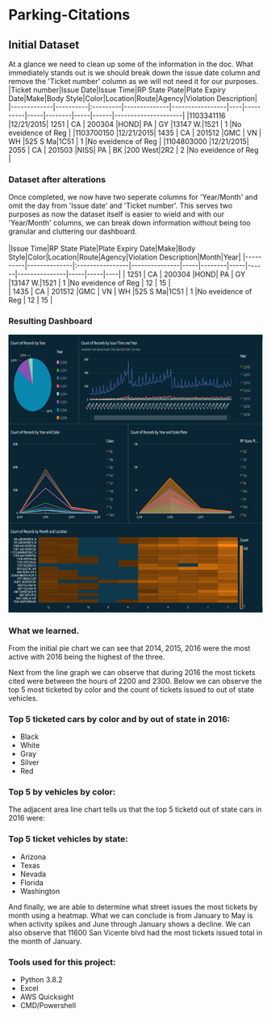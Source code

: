 # Parking-Citations

## Initial Dataset 

At a glance we need to clean up some of the information in the doc. What immediately stands out is we should break down the issue date column and remove the 'Ticket number' column as we will not need it for our purposes.
</br>
|Ticket number|Issue Date|Issue Time|RP State Plate|Plate Expiry Date|Make|Body Style|Color|Location|Route|Agency|Violation Description|
|-------------|----------|:---------|--------------|-----------------|----|----------|-----|--------|-----|------|---------------------|
|1103341116   |12/21/2015|   1251   |      CA      |     200304      |HOND|    PA    | GY  |13147 W.|1521 |  1   |No eveidence of Reg  |  |1103700150   |12/21/2015|   1435   |      CA      |     201512      |GMC |    VN    | WH  |525 S Ma|1C51 |  1   |No eveidence of Reg  |
|1104803000   |12/21/2015|   2055   |      CA      |     201503      |NISS|    PA    | BK  |200 West|2R2  |  2   |No eveidence of Reg  |   



### Dataset after alterations
Once completed, we now have two seperate columns for 'Year/Month' and omit the day from 'Issue date' and 'Ticket number'. This serves two purposes as now the dataset itself is easier to wield and with our 'Year/Month' columns, we can break down information without being too granular and cluttering our dashboard. 
</br></br>
|Issue Time|RP State Plate|Plate Expiry Date|Make|Body Style|Color|Location|Route|Agency|Violation Description|Month|Year|
|----------|--------------|:----------------|---------------|-----|--------|-----|------|---------------|-----|-----|----|
|   1251   |      CA      |     200304      |HOND|    PA    | GY  |13147 W.|1521 |  1   |No eveidence of Reg  |  12 | 15 |   
|   1435   |      CA      |     201512      |GMC |    VN    | WH  |525 S Ma|1C51 |  1   |No eveidence of Reg  |  12 | 15 |





### Resulting Dashboard

<img src="Graph.png" width="1050" height="550">


### What we learned.

From the initial pie chart we can see that 2014, 2015, 2016 were the most active with 2016 being the highest of the three.

Next from the line graph we can observe that during 2016 the most tickets cited were between the hours of 2200 and 2300. Below we can observe the top 5 most ticketed by color and the count of tickets issued to out of state vehicles.</br>

### Top 5 ticketed cars by color and by out of state in 2016: </br>
  
- Black
- White
- Gray
- Silver
- Red

### Top 5 by vehicles by color: 

The adjacent area line chart tells us that the top 5 ticketd out of state cars in 2016 were:</br>

### Top 5 ticket vehicles by state: 


- Arizona
- Texas
- Nevada
- Florida
- Washington

And finally, we are able to determine what street issues the most tickets by month using a heatmap. What we can conclude is from January to May is when activity spikes and June through January shows a decline. We can also observe that 11600 San Vicente blvd had the most tickets issued total in the month of January.
</br>

### Tools used for this project:
- Python 3.8.2
- Excel
- AWS Quicksight
- CMD/Powershell
